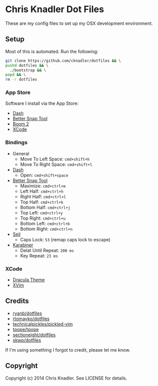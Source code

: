 # Chris Knadler Dot Files

These are my config files to set up my OSX development environment.

## Setup

Most of this is automated. Run the following:

```bash
git clone https://github.com/cknadler/dotfiles && \
pushd dotfiles && \
  ./bootstrap && \
popd && \
rm -r dotfiles
```

### App Store

Software I install via the App Store:

- [Dash](http://kapeli.com/dash)
- [Better Snap Tool](http://blog.boastr.net/bettersnaptool/)
- [Boom 2](http://www.globaldelight.com/boom/)
- [XCode](https://developer.apple.com/xcode/)

### Bindings

- General
  - Move To Left Space: `cmd+shift+h`
  - Move To Right Space: `cmd+shift+l`
- [Dash](http://kapeli.com/dash)
  - Open: `cmd+shift+space`
- [Better Snap Tool](http://blog.boastr.net/bettersnaptool/)
  - Maximize: `cmd+ctrl+m`
  - Left Half: `cmd+ctrl+h`
  - Right Half: `cmd+ctrl+l`
  - Top Half: `cmd+ctrl+k`
  - Bottom Half: `cmd+ctrl+j`
  - Top Left: `cmd+ctrl+y`
  - Top Right: `cmd+ctrl+u`
  - Bottom Left: `cmd+ctrl+b`
  - Bottom Right: `cmd+ctrl+n`
- [Seil](https://pqrs.org/osx/karabiner/seil.html.en)
  - Caps Lock: `53` (remap caps lock to escape)
- [Karabiner](https://pqrs.org/osx/karabiner/)
  - Delat Until Repeat: `200 ms`
  - Key Repeat: `23 ms`

### XCode

- [Dracula Theme](https://github.com/zenorocha/dracula-theme)
- [XVim](https://github.com/XVimProject/XVim)

## Credits

* [ryanb/dotfiles](https://github.com/ryanb/dotfiles)
* [rtomayko/dotfiles](https://github.com/rtomayko/dotfiles)
* [technicalpickles/pickled-vim](https://github.com/technicalpickles/pickled-vim)
* [tpope/tpope](https://github.com/tpope/tpope)
* [sectioneight/dotfiles](https://github.com/sectioneight/dotfiles)
* [skwp/dotfiles](https://github.com/skwp/dotfiles)

If I'm using something I forgot to credit, please let me know.

## Copyright

Copyright (c) 2014 Chris Knadler. See LICENSE for details.
